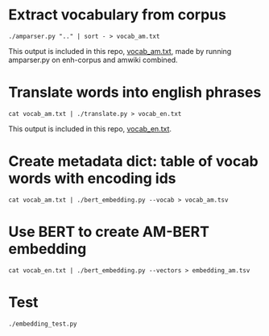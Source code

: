 # Extract vocabulary from corpus
```
./amparser.py ".." | sort - > vocab_am.txt
```
This output is included in this repo, [vocab_am.txt](vocab_am.txt), made by running amparser.py on enh-corpus and amwiki combined.

# Translate words into english phrases
```
cat vocab_am.txt | ./translate.py > vocab_en.txt
```
This output is included in this repo, [vocab_en.txt](vocab_en.txt).

# Create metadata dict: table of vocab words with encoding ids
```
cat vocab_am.txt | ./bert_embedding.py --vocab > vocab_am.tsv
```
# Use BERT to create AM-BERT embedding
```
cat vocab_en.txt | ./bert_embedding.py --vectors > embedding_am.tsv
```
# Test
```
./embedding_test.py
```